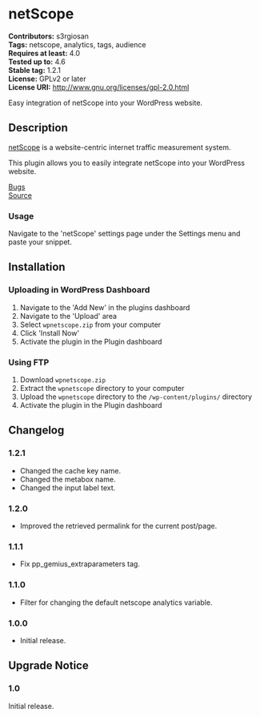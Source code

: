 # netScope #
**Contributors:** s3rgiosan    
**Tags:** netscope, analytics, tags, audience    
**Requires at least:** 4.0    
**Tested up to:** 4.6    
**Stable tag:** 1.2.1   
**License:** GPLv2 or later    
**License URI:** http://www.gnu.org/licenses/gpl-2.0.html    

Easy integration of netScope into your WordPress website.  

## Description ##

[netScope](http://netscope.marktest.pt/) is a website-centric internet traffic measurement system.

This plugin allows you to easily integrate netScope into your WordPress website.  

[Bugs](https://github.com/s3rgiosan/wpnetscope/issues)  
[Source](https://github.com/s3rgiosan/wpnetscope)  

### Usage ###

Navigate to the 'netScope' settings page under the Settings menu and paste your snippet.  

## Installation ##

### Uploading in WordPress Dashboard ###

1. Navigate to the 'Add New' in the plugins dashboard
2. Navigate to the 'Upload' area
3. Select `wpnetscope.zip` from your computer
4. Click 'Install Now'
5. Activate the plugin in the Plugin dashboard

### Using FTP ###

1. Download `wpnetscope.zip`
2. Extract the `wpnetscope` directory to your computer
3. Upload the `wpnetscope` directory to the `/wp-content/plugins/` directory
4. Activate the plugin in the Plugin dashboard

## Changelog ##

### 1.2.1 ###
* Changed the cache key name.  
* Changed the metabox name.  
* Changed the input label text.  

### 1.2.0 ###
* Improved the retrieved permalink for the current post/page.  

### 1.1.1 ###
* Fix pp_gemius_extraparameters tag. 

### 1.1.0 ###
* Filter for changing the default netscope analytics variable. 

### 1.0.0 ###
* Initial release.  

## Upgrade Notice ##

### 1.0 ###
Initial release.  
